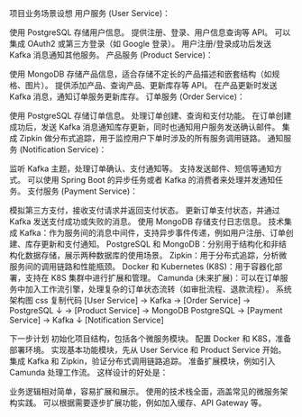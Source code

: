 项目业务场景设想
用户服务 (User Service)：

使用 PostgreSQL 存储用户信息。
提供注册、登录、用户信息查询等 API。
可以集成 OAuth2 或第三方登录（如 Google 登录）。
用户注册/登录成功后发送 Kafka 消息通知其他服务。
产品服务 (Product Service)：

使用 MongoDB 存储产品信息，适合存储不定长的产品描述和嵌套结构（如规格、图片）。
提供添加产品、查询产品、更新库存等 API。
在产品更新时发送 Kafka 消息，通知订单服务更新库存。
订单服务 (Order Service)：

使用 PostgreSQL 存储订单信息。
处理订单创建、查询和支付功能。
在订单创建成功后，发送 Kafka 消息通知库存更新，同时也通知用户服务发送确认邮件。
集成 Zipkin 做分布式追踪，用于监控用户下单时涉及的所有服务调用链路。
通知服务 (Notification Service)：

监听 Kafka 主题，处理订单确认、支付通知等。
支持发送邮件、短信等通知方式。
可以使用 Spring Boot 的异步任务或者 Kafka 的消费者来处理并发通知任务。
支付服务 (Payment Service)：

模拟第三方支付，接收支付请求并返回支付状态。
更新订单支付状态，并通过 Kafka 发送支付成功或失败的消息。
使用 MongoDB 存储支付日志信息。
技术集成
Kafka：作为服务间的消息中间件，支持异步事件传递，例如用户注册、订单创建、库存更新和支付通知。
PostgreSQL 和 MongoDB：分别用于结构化和非结构化数据存储，展示两种数据库的使用场景。
Zipkin：用于分布式追踪，分析微服务间的调用链路和性能瓶颈。
Docker 和 Kubernetes (K8S)：用于容器化部署，支持在 K8S 集群中进行扩展和管理。
Camunda (未来扩展)：可以在订单服务中加入工作流引擎，处理复杂的订单状态流转（如审批流程、退款流程）。
系统架构图
css
复制代码
[User Service]  → Kafka →  [Order Service] → PostgreSQL
↓                  →  [Product Service] → MongoDB
PostgreSQL            →  [Payment Service] → Kafka
↓
[Notification Service]

下一步计划
初始化项目结构，包括各个微服务模块。
配置 Docker 和 K8S，准备部署环境。
实现基本功能模块，先从 User Service 和 Product Service 开始。
集成 Kafka 和 Zipkin，验证分布式调用链路追踪。
准备扩展模块，例如引入 Camunda 处理工作流。
这样设计的好处是：

业务逻辑相对简单，容易扩展和展示。
使用的技术栈全面，涵盖常见的微服务架构实践。
可以根据需要逐步扩展功能，例如加入缓存、API Gateway 等。